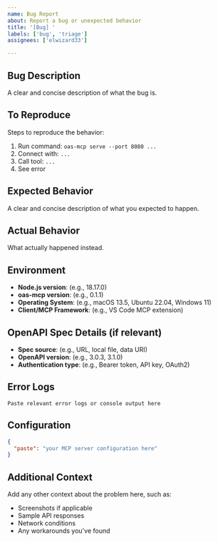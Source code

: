```yaml
---
name: Bug Report
about: Report a bug or unexpected behavior
title: '[Bug] '
labels: ['bug', 'triage']
assignees: ['elwizard33']

---
```


## Bug Description
A clear and concise description of what the bug is.

## To Reproduce
Steps to reproduce the behavior:
1. Run command: `oas-mcp serve --port 8080 ...`
2. Connect with: `...`
3. Call tool: `...`
4. See error

## Expected Behavior
A clear and concise description of what you expected to happen.

## Actual Behavior
What actually happened instead.

## Environment
- **Node.js version**: (e.g., 18.17.0)
- **oas-mcp version**: (e.g., 0.1.1)
- **Operating System**: (e.g., macOS 13.5, Ubuntu 22.04, Windows 11)
- **Client/MCP Framework**: (e.g., VS Code MCP extension)

## OpenAPI Spec Details (if relevant)
- **Spec source**: (e.g., URL, local file, data URI)
- **OpenAPI version**: (e.g., 3.0.3, 3.1.0)
- **Authentication type**: (e.g., Bearer token, API key, OAuth2)

## Error Logs
```
Paste relevant error logs or console output here
```

## Configuration
```json
{
  "paste": "your MCP server configuration here"
}
```

## Additional Context
Add any other context about the problem here, such as:
- Screenshots if applicable
- Sample API responses
- Network conditions
- Any workarounds you've found
